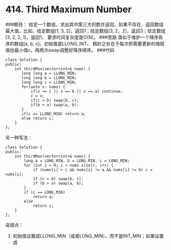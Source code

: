 # 414. Third Maximum Number
###题目：
给定一个数组，求出其中第三大的数并返回，如果不存在，返回数组最大值。比如，给定数组[1, 3, 2]，返回1；给定数组[3, 2，2]，返回3；给定数组[3, 2, 2, 1]，返回1。
要求时间复杂度是O(N)。
###思路
类似于维护一个降序有序的数组[a, b, c]。初始值是LLONG_INT。
精妙之处在于每次把需要更新的值赋值给最小值c，再两次swap调整好降序顺序。
###代码
```
class Solution {
public:
    int thirdMax(vector<int>& nums) {
       long long a = LLONG_MIN;
       long long b = LLONG_MIN;
       long long c = LLONG_MIN;
       for(auto x: nums) {
           if(x <= c || x == b || x == a) continue;
           c = x;
           if(c > b) swap(b, c);
           if(b > a) swap(a, b);
       }
       if(c == LLONG_MIN) return a;
       else return c;
    }
};
```

另一种写法：

```
class Solution {
public:
    int thirdMax(vector<int>& nums) {
        long a = LONG_MIN, b = LONG_MIN, c = LONG_MIN;
        for (int i = 0; i < nums.size(); i++) {
            if (nums[i] > c && nums[i] != a && nums[i] != b) c = nums[i];
            if (c > b) swap(b, c);
            if (b > a) swap(a, b);
        }
        if (c == LONG_MIN)
            return a;
        else
            return c;
    }
};
```

易错点：

1. 初始值设置成LLONG_MIN（或者LONG_MIN），而不是INT_MIN；如果设置成
